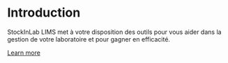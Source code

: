 # Introduction

StockInLab LIMS met à votre disposition des outils pour vous aider dans la gestion de votre laboratoire et pour gagner en efficacité.

[Learn more](https://www.stockinlab.com/features)
